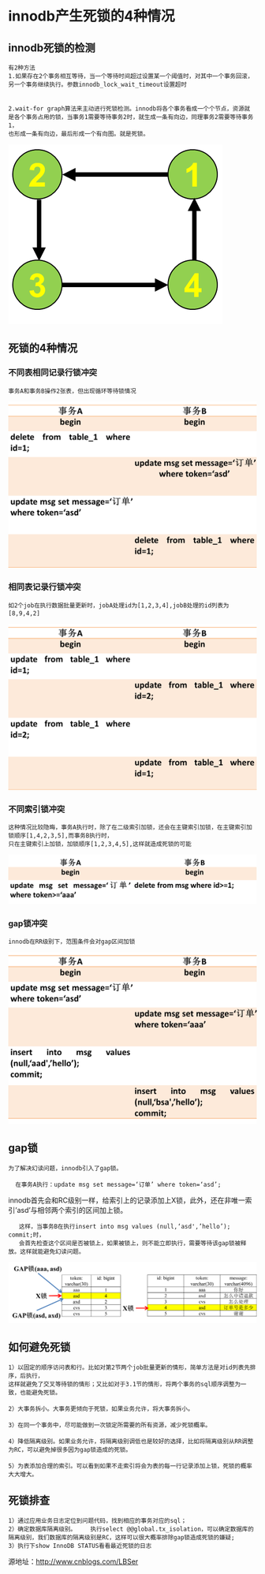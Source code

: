 # innodb产生死锁的4种情况
	
## innodb死锁的检测
	有2种方法
	1.如果存在2个事务相互等待，当一个等待时间超过设置某一个阈值时，对其中一个事务回滚，
	另一个事务继续执行。参数innodb_lock_wait_timeout设置超时
	
	
	2.wait-for graph算法来主动进行死锁检测。innodb将各个事务看成一个个节点，资源就
	是各个事务占用的锁，当事务1需要等待事务2时，就生成一条有向边，同理事务2需要等待事务1，
	也形成一条有向边，最后形成一个有向图。就是死锁。
	
![image](https://github.com/williamzhang11/fastThinking/blob/master/src/main/java/com/xiu/fastThinking/innodbdeadlock/image/waitforgraph.png)

## 死锁的4种情况

### 不同表相同记录行锁冲突
	事务A和事务B操作2张表，但出现循环等待锁情况
	
![image](https://github.com/williamzhang11/fastThinking/blob/master/src/main/java/com/xiu/fastThinking/innodbdeadlock/image/twotable.png)

### 相同表记录行锁冲突

	如2个job在执行数据批量更新时，jobA处理id为[1,2,3,4],jobB处理的id列表为[8,9,4,2]
	
![image](https://github.com/williamzhang11/fastThinking/blob/master/src/main/java/com/xiu/fastThinking/innodbdeadlock/image/onetable.png)

### 不同索引锁冲突

	这种情况比较隐晦，事务A执行时，除了在二级索引加锁，还会在主键索引加锁，在主键索引加锁顺序[1,4,2,3,5],而事务B执行时，
	只在主键索引上加锁，加锁顺序[1,2,3,4,5],这样就造成死锁的可能
	
![image](https://github.com/williamzhang11/fastThinking/blob/master/src/main/java/com/xiu/fastThinking/innodbdeadlock/image/indexlock.png)

### gap锁冲突
	innodb在RR级别下，范围条件会对gap区间加锁

![image](https://github.com/williamzhang11/fastThinking/blob/master/src/main/java/com/xiu/fastThinking/innodbdeadlock/image/gaplock.png)


## gap锁
 	为了解决幻读问题，innodb引入了gap锁。

      在事务A执行：update msg set message=‘订单’ where token=‘asd’;

   innodb首先会和RC级别一样，给索引上的记录添加上X锁，此外，还在非唯一索引’asd’与相邻两个索引的区间加上锁。

       这样，当事务B在执行insert into msg values (null,‘asd',’hello’); commit;时，
       会首先检查这个区间是否被锁上，如果被锁上，则不能立即执行，需要等待该gap锁被释放。这样就能避免幻读问题。
	
![image](https://github.com/williamzhang11/fastThinking/blob/master/src/main/java/com/xiu/fastThinking/innodbdeadlock/image/gaplock1.png)


## 如何避免死锁

	1）以固定的顺序访问表和行。比如对第2节两个job批量更新的情形，简单方法是对id列表先排序，后执行，
	这样就避免了交叉等待锁的情形；又比如对于3.1节的情形，将两个事务的sql顺序调整为一致，也能避免死锁。
	
	2）大事务拆小。大事务更倾向于死锁，如果业务允许，将大事务拆小。
	
	3）在同一个事务中，尽可能做到一次锁定所需要的所有资源，减少死锁概率。
	
	4）降低隔离级别。如果业务允许，将隔离级别调低也是较好的选择，比如将隔离级别从RR调整为RC，可以避免掉很多因为gap锁造成的死锁。
	
	5）为表添加合理的索引。可以看到如果不走索引将会为表的每一行记录添加上锁，死锁的概率大大增大。

## 死锁排查

	1）通过应用业务日志定位到问题代码，找到相应的事务对应的sql；
	2）确定数据库隔离级别。    执行select @@global.tx_isolation，可以确定数据库的隔离级别，我们数据库的隔离级别是RC，这样可以很大概率排除gap锁造成死锁的嫌疑;
	3）执行下show InnoDB STATUS看看最近死锁的日志
























源地址：http://www.cnblogs.com/LBSer
	
	



































